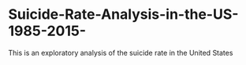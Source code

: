 # Suicide-Rate-Analysis-in-the-US-1985-2015-
This is an exploratory analysis of the suicide rate in the United States
